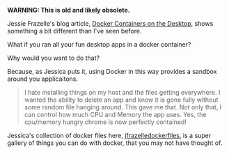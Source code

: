 **WARNING: This is old and likely obsolete.**

Jessie Frazelle\'s blog article, [Docker Containers on the Desktop](https://blog.jessfraz.com/post/docker-containers-on-the-desktop/), shows something a bit different than I\'ve seen before.

What if you ran all your fun desktop apps in a docker container?

Why would you want to do that?

Because, as Jessica puts it, using Docker in this way provides a sandbox around you applicaitons.

> I hate installing things on my host and the files getting everywhere. I wanted the ability to delete an app and know it is gone fully without some random file hanging around. This gave me that. Not only that, I can control how much CPU and Memory the app uses. Yes, the cpu/memory hungry chrome is now perfectly contained!

Jessica\'s collection of docker files here, [jfrazelledockerfiles](https://github.com/jfrazelle/dockerfiles), is a super gallery of things you can do with docker, that you may not have thought of.
